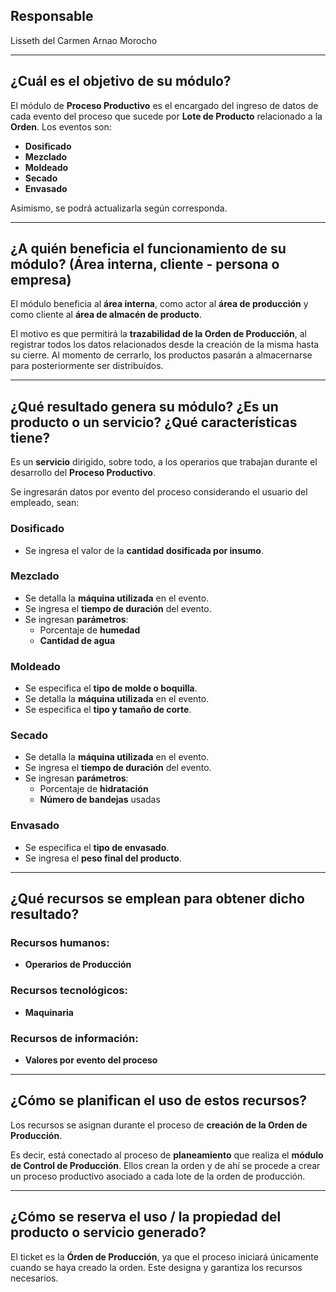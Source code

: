 ## Responsable
Lisseth del Carmen Arnao Morocho

---

## ¿Cuál es el objetivo de su módulo?

El módulo de **Proceso Productivo** es el encargado del ingreso de datos de cada evento del proceso que sucede por **Lote de Producto** relacionado a la **Orden**. Los eventos son:

- **Dosificado**
- **Mezclado**
- **Moldeado**
- **Secado**
- **Envasado**

Asimismo, se podrá actualizarla según corresponda.

---

## ¿A quién beneficia el funcionamiento de su módulo? (Área interna, cliente - persona o empresa)

El módulo beneficia al **área interna**, como actor al **área de producción** y como cliente al **área de almacén de producto**. 

El motivo es que permitirá la **trazabilidad de la Orden de Producción**, al registrar todos los datos relacionados desde la creación de la misma hasta su cierre. Al momento de cerrarlo, los productos pasarán a almacernarse para posteriormente ser distribuídos.

---

## ¿Qué resultado genera su módulo? ¿Es un producto o un servicio? ¿Qué características tiene?

Es un **servicio** dirigido, sobre todo, a los operarios que trabajan durante el desarrollo del **Proceso Productivo**. 

Se ingresarán datos por evento del proceso considerando el usuario del empleado, sean:

### **Dosificado**
- Se ingresa el valor de la **cantidad dosificada por insumo**.

### **Mezclado**
- Se detalla la **máquina utilizada** en el evento.
- Se ingresa el **tiempo de duración** del evento.
- Se ingresan **parámetros**:
  - Porcentaje de **humedad**
  - **Cantidad de agua**

### **Moldeado**
- Se especifica el **tipo de molde o boquilla**.
- Se detalla la **máquina utilizada** en el evento.
- Se especifica el **tipo y tamaño de corte**.

### **Secado**
- Se detalla la **máquina utilizada** en el evento.
- Se ingresa el **tiempo de duración** del evento.
- Se ingresan **parámetros**:
  - Porcentaje de **hidratación**
  - **Número de bandejas** usadas

### **Envasado**
- Se especifica el **tipo de envasado**.
- Se ingresa el **peso final del producto**.

---

## ¿Qué recursos se emplean para obtener dicho resultado?

### **Recursos humanos:**
- **Operarios de Producción**

### **Recursos tecnológicos:**
- **Maquinaria**

### **Recursos de información:**
- **Valores por evento del proceso**

---

## ¿Cómo se planifican el uso de estos recursos?

Los recursos se asignan durante el proceso de **creación de la Orden de Producción**. 

Es decir, está conectado al proceso de **planeamiento** que realiza el **módulo de Control de Producción**. Ellos crean la orden y de ahí se procede a crear un proceso productivo asociado a cada lote de la orden de producción.

---

## ¿Cómo se reserva el uso / la propiedad del producto o servicio generado?

El ticket es la **Órden de Producción**, ya que el proceso iniciará únicamente cuando se haya creado la orden. Este designa y garantiza los recursos necesarios.
